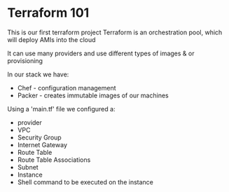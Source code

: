 # Terraform 101

This is our first terraform project
Terraform is an orchestration pool, which will deploy AMIs into the cloud

It can use many providers and use different types of images & or provisioning

In our stack we have:
- Chef - configuration management
- Packer - creates immutable images of our machines

Using a 'main.tf' file we configured a:

- provider
- VPC
- Security Group
- Internet Gateway
- Route Table
- Route Table Associations
- Subnet
- Instance
- Shell command to be executed on the instance

